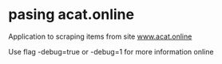# pasing acat.online
Application to scraping items from site www.acat.online


Use flag -debug=true or -debug=1 for more information online
